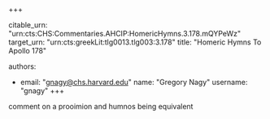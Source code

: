 +++


citable_urn: "urn:cts:CHS:Commentaries.AHCIP:HomericHymns.3.178.mQYPeWz"
target_urn: "urn:cts:greekLit:tlg0013.tlg003:3.178"
title: "Homeric Hymns To Apollo 178"

authors:
- email: "gnagy@chs.harvard.edu"
  name: "Gregory Nagy"
  username: "gnagy"
+++

<p>comment on a prooimion and humnos being equivalent</p>